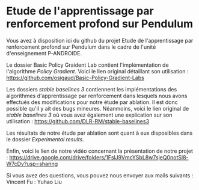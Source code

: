 # Etude de l'apprentissage par renforcement profond sur Pendulum

Vous avez à disposition ici du github du projet Etude de l'apprentissage par renforcement profond sur Pendulum dans le cadre de l'unité d'enseignement P-ANDROIDE.  

Le dossier Basic Policy Graident Lab contient l'implémentation de l'algorithme _Policy Gradient_. Voici le lien original détaillant son utilisation : https://github.com/osigaud/Basic-Policy-Gradient-Labs  

Les dossiers _stable baselines 3_ contiennent les implémentations des algorithmes d'apprentissage par renforcement dans lesquels nous avons effectués des modifications pour notre étude par ablation. Il est donc possible qu'il y ait des bugs mineures. Néanmoins, voici le lien original de _stable baselines 3_ où vous avez également une explication sur son utilisation :
https://github.com/DLR-RM/stable-baselines3  

Les résultats de notre étude par ablation sont quant à eux disposibles dans le dossier _Experimental results_.  

Enfin, voici le lien de notre vidéo concernant la présentation de notre projet : https://drive.google.com/drive/folders/1FslJ9VmcYSbL8w7sjeQ0notSl8-W7cDv?usp=sharing  

Si vous avez des questions, vous pouvez nous envoyer aux mails suivants : 
Vincent Fu :
Yuhao Liu
